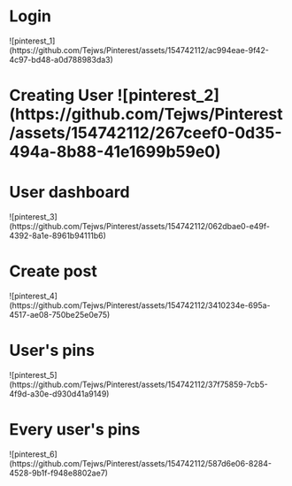 
<h1>Login</h1>
![pinterest_1](https://github.com/Tejws/Pinterest/assets/154742112/ac994eae-9f42-4c97-bd48-a0d788983da3)
<h1>Creating User
![pinterest_2](https://github.com/Tejws/Pinterest/assets/154742112/267ceef0-0d35-494a-8b88-41e1699b59e0)
<h1>User dashboard</h1>
![pinterest_3](https://github.com/Tejws/Pinterest/assets/154742112/062dbae0-e49f-4392-8a1e-8961b94111b6)
<h1>Create post</h1>
![pinterest_4](https://github.com/Tejws/Pinterest/assets/154742112/3410234e-695a-4517-ae08-750be25e0e75)
<h1>User's pins</h1>
![pinterest_5](https://github.com/Tejws/Pinterest/assets/154742112/37f75859-7cb5-4f9d-a30e-d930d41a9149)
<h1>Every user's pins</h1>
![pinterest_6](https://github.com/Tejws/Pinterest/assets/154742112/587d6e06-8284-4528-9b1f-f948e8802ae7)
